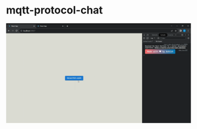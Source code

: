 # mqtt-protocol-chat
![Output Image](https://raw.githubusercontent.com/impupindersingh/mqtt-protocol-chat/main/showcase.gif)